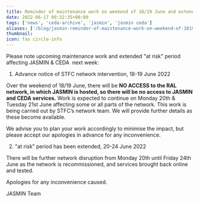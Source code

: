 ```yaml
---
title: Reminder of maintenance work on weekend of 18/19 June and extended at risk period 20-24 June
date: 2022-06-17 09:32:35+00:00
tags: ['news', 'ceda-archive', 'jasmin', 'jasmin ceda']
aliases: ['/blog/jasmin-reminder-of-maintenance-work-on-weekend-of-1819-june-and-extended-at-risk-period-20-24-june']
thumbnail: 
icon: fas circle-info
---
```


Please note upcoming maintenance work and extended "at risk" period affecting JASMIN & CEDA  next week:  
  



1. Advance notice of STFC network intervention, 18-19 June 2022


Over the weekend of 18/19 June, there will be **NO ACCESS to the RAL network, in which JASMIN is hosted, so there will be no access to JASMIN and CEDA services.** Work is expected to continue on Monday 20th & Tuesday 21st June affecting some or all parts of the network. This work is being carried out by STFC’s network team. We will provide further details as these become available.


We advise you to plan your work accordingly to minimise the impact, but please accept our apologies in advance for any inconvenience.  
  



2. "at risk" period has been extended, 20-24 June 2022


There will be further network disruption from Monday 20th until Friday 24th June as the network is recommissioned, and services brought back online and tested.  
  




Apologies for any inconvenience caused.   
  



JASMIN Team


